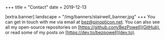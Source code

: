 +++
title = "Contact"
date = 2019-12-13

[extra.banner]
landscape = "/img/banners/stairwell_banner.jpg"
+++
You can get in touch with me via email at <a href="mailto:bez@pinopticon.net">bez@pinopticon.net</a>. You can also see all my open-source repositories on [https://github.com/BezPowell](GitHub), or read some of my posts on [https://dev.to/bezpowell](dev.to).
